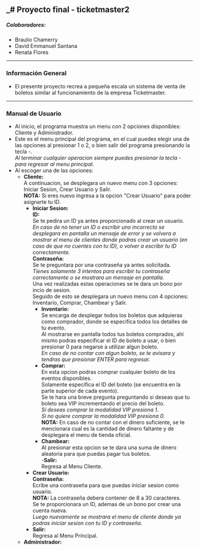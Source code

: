 _# Proyecto final - ticketmaster2
---
##### Colaboradores:
- Braulio Chamerry 
- David Emmanuel Santana 
- Renata Flores
---
### Información General
- El presente proyecto recrea a pequeña escala un sistema de venta de boletos similar al funcionamiento de la empresa Ticketmaster. 
---
### Manual de Usuario
- Al inicio, el programa muestra un menu con 2 opciones disponibles: Cliente y Administrador.
- Este es el menu principal del programa, en el cual puedes elegir una de las opciones al presionar 1 o 2, o bien salir del programa presionando la tecla -. <br>
  _Al terminar cualquier operacion siempre puedes presionar la tecla - para regresar al menu principal._
- Al escoger una de las opciones: <br>
    - __Cliente:__ <br>
    A continuacion, se desplegara un nuevo menu con 3 opciones: Iniciar Sesion, Crear Usuario y Salir. <br>
    __NOTA:__ Si eres nuevo ingresa a la opcion "Crear Usuario" para poder asignarte tu ID. 
      - __Iniciar Sesion:__  <br>
      __ID:__ <br>
      Se te pedira un ID ya antes proporcionado al crear un usuario. <br>
      _En caso de no tener un ID o escribir uno incorrecto se desplegara en pantalla un mensaje de error y se volvera a mostrar
      el menu de clientes donde podras crear un usuario (en caso de que no cuentes con tu ID), o volver a escribir tu ID correctamente._ <br>
      __Contraseña:__ <br>
      Se te preguntara por una contraseña ya antes solicitada. <br>
      _Tienes solamente 3 intentos para escribir tu contraseña correctamente o se mostrara un mensaje en pantalla._ <br>
      Una vez realizadas estas operaciones se te dara un bono por incio de sesion. <br>
      Seguido de esto se desplegara un nuevo menu con 4 opciones: Inventario, Comprar, Chambear y Salir. <br>
        - __Inventario:__ <br>
        Se encarga de desplegar todos los boletos que adquieras como comprador, donde se especifica todos los detalles de tu evento. <br>
        Al mostrarse en pantalla todos tus boletos comprados, ahi mismo podras especificar el ID de boleto a usar, o bien presionar 0 
        para negarse a utilizar algun boleto. <br>
        _En caso de no contar con algun boleto, se te avisara y tendras que presionar ENTER para regresar._
        - __Comprar:__ <br> 
        En esta opcion podras comprar cualquier boleto de los eventos disponibles. <br>
        Solamente especifica el ID del boleto (se encuentra en la parte superior de cada evento). <br>
        Se te hara una breve pregunta preguntando si deseas que tu boleto sea VIP incrementando el precio del boleto. <br>
        _Si deseas comprar la modalidad VIP presiona 1._ <br>
        _Si no quiere comprar la modalidad VIP presiona 0._ <br>
        __NOTA:__ En caso de no contar con el dinero suficiente, se te mencionara cual es la cantidad de dinero faltante
        y de desplegara el menu de tienda oficial. <br>
        - __Chambear:__ <br>
        Al presionar esta opcion se te dara una suma de dinero aleatoria para que puedas pagar tus boletos. <br>
        -__Salir:__ <br>
        Regresa al Menu Cliente. <br>
      - __Crear Usuario:__ <br>
      __Contraseña:__ <br>
      Ecribe una contraseña para que puedas iniciar sesion como usuario. <br>
      __NOTA:__ La contraseña debera contener de 8 a 30 caracteres. <br>
      Se te proporcionara un ID, ademas de un bono por crear una cuenta nueva. <br>
      _Luego nuevamente se mostrara el menu de cliente donde ya podras iniciar sesion con tu ID y contraseña._ <br>
      - __Salir:__ <br>
      Regresa al Menu Principal. <br>
    - __Administrador:__ <br>
    
      
      
        
  
